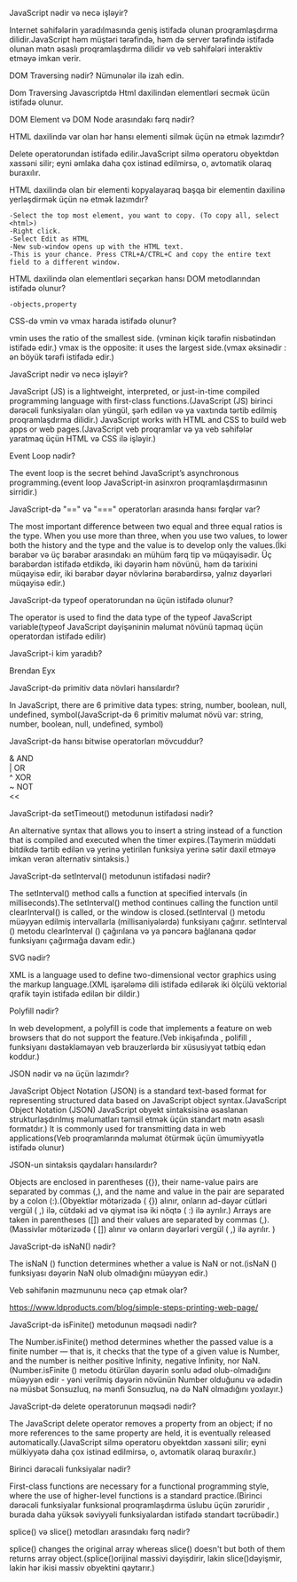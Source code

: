 <!-- ---Question 1: --> 

JavaScript nədir və necə işləyir?

Internet səhifələrin yaradılmasında geniş istifadə olunan proqramlaşdırma dilidir.JavaScript həm müştəri tərəfində, həm də server tərəfində istifadə olunan mətn əsaslı proqramlaşdırma dilidir və veb səhifələri interaktiv etməyə imkan verir.


<!-- ---Question 2: --> 

DOM Traversing nədir? Nümunələr ilə izah edin.

Dom Traversing Javascriptdə Html daxilindən elementləri secmək ücün istifadə olunur.


<!-- ---Question 3: --> 

DOM Element və DOM Node arasındakı fərq nədir?



<!-- ---Question 4: --> 

HTML daxilində var olan hər hansı elementi silmək üçün nə etmək lazımdır?

Delete operatorundan istifadə edilir.JavaScript silmə operatoru obyektdən xassəni silir; eyni əmlaka daha çox istinad edilmirsə, o, avtomatik olaraq buraxılır.


<!-- ---Question 5: --> 

HTML daxilində olan bir elementi kopyalayaraq başqa bir elementin daxilinə yerləşdirmək üçün nə etmək lazımdır?

    -Select the top most element, you want to copy. (To copy all, select <html>)
    -Right click.
    -Select Edit as HTML
    -New sub-window opens up with the HTML text.
    -This is your chance. Press CTRL+A/CTRL+C and copy the entire text field to a different window.


<!-- ---Question 6: --> 

HTML daxilində olan elementləri seçərkən hansı DOM metodlarından istifadə olunur?

    -objects,property


<!-- ---Question 7: --> 
 
CSS-də vmin və vmax harada istifadə olunur? 
 
vmin uses the ratio of the smallest side. (vminən kiçik tərəfin nisbətindən istifadə edir.) 
vmax is the opposite: it uses the largest side.(vmax əksinədir : ən böyük tərəfi istifadə edir.) 
 
 
<!-- ---Question 8: --> 
 
JavaScript nədir və necə işləyir? 
 
JavaScript (JS) is a lightweight, interpreted, or just-in-time compiled programming language with first-class functions.(JavaScript (JS) birinci dərəcəli funksiyaları olan yüngül, şərh edilən və ya vaxtında tərtib edilmiş proqramlaşdırma dilidir.) 
JavaScript works with HTML and CSS to build web apps or web pages.(JavaScript veb proqramlar və ya veb səhifələr yaratmaq üçün HTML və CSS ilə işləyir.) 
 
<!-- ---Question 9: --> 
 
Event Loop nədir? 
 
The event loop is the secret behind JavaScript’s asynchronous programming.(event loop JavaScript-in asinxron proqramlaşdırmasının sirridir.) 
 
 
<!-- ---Question 10: --> 
 
JavaScript-də "==" və "===" operatorları arasında hansı fərqlər var? 
 
The most important difference between two equal and three equal ratios is the type. When you use more than three, when you use two values, to lower both the history and the type and the value is to develop only the values.(İki bərabər və üç bərabər arasındakı ən mühüm fərq tip və müqayisədir. Üç bərabərdən istifadə etdikdə, iki dəyərin həm növünü, həm də tarixini müqayisə edir, iki bərabər dəyər növlərinə bərabərdirsə, yalnız dəyərləri müqayisə edir.) 
 
 
<!-- ---Question 11: --> 
 
JavaScript-də typeof operatorundan nə üçün istifadə olunur? 
 
The operator is used to find the data type of the typeof JavaScript variable(typeof JavaScript dəyişəninin məlumat növünü tapmaq üçün operatordan istifadə edilir) 
 
 
<!-- ---Question 12: --> 
 
JavaScript-i kim yaradıb? 
 
Brendan Eyx 
 
 
<!-- ---Question 13: --> 
 
JavaScript-də primitiv data növləri hansılardır? 
 
In JavaScript, there are 6 primitive data types: string, number, boolean, null, undefined, symbol(JavaScript-də 6 primitiv məlumat növü var: string, number, boolean, null, undefined, symbol) 
 
 
<!-- ---Question 14: --> 
 
JavaScript-də hansı bitwise operatorları mövcuddur? 
 
& AND  
| OR  
^ XOR  
~ NOT  
<< 
>>  
>>> 
 
 
<!-- ---Question 15: --> 
 
JavaScript-də setTimeout() metodunun istifadəsi nədir? 
 
An alternative syntax that allows you to insert a string instead of a function that is compiled and executed when the timer expires.(Taymerin müddəti bitdikdə tərtib edilən və yerinə yetirilən funksiya yerinə sətir daxil etməyə imkan verən alternativ sintaksis.) 
 
 
<!-- ---Question 16: --> 
 
JavaScript-də setInterval() metodunun istifadəsi nədir? 
 
The setInterval() method calls a function at specified intervals (in milliseconds).The setInterval() method continues calling the function until clearInterval() is called, or the window is closed.(setInterval () metodu müəyyən edilmiş intervallarla (millisaniyələrdə) funksiyanı çağırır. setInterval () metodu clearInterval () çağırılana və ya pəncərə bağlanana qədər funksiyanı çağırmağa davam edir.) 
 
 
<!-- ---Question 17: --> 
 
SVG nədir? 
 
XML is a language used to define two-dimensional vector graphics using the markup language.(XML işarələmə dili istifadə edilərək iki ölçülü vektorial qrafik təyin istifadə edilən bir dildir.) 
 
 
<!-- ---Question 18: --> 
 
Polyfill nədir? 
 
In web development, a polyfill is code that implements a feature on web browsers that do not support the feature.(Veb inkişafında , polifill , funksiyanı dəstəkləməyən veb brauzerlərdə bir xüsusiyyət tətbiq edən koddur.) 
 
 
<!-- ---Question 19: --> 
 
JSON nədir və nə üçün lazımdır? 
 
JavaScript Object Notation (JSON) is a standard text-based format for representing structured data based on JavaScript object syntax.(JavaScript Object Notation (JSON) JavaScript obyekt sintaksisinə əsaslanan strukturlaşdırılmış məlumatları təmsil etmək üçün standart mətn əsaslı formatdır.) 
It is commonly used for transmitting data in web applications(Veb proqramlarında məlumat ötürmək üçün ümumiyyətlə istifadə olunur) 
 
 
<!--

> Toğrul:
---Question 20: --> 
 
JSON-un sintaksis qaydaları hansılardır? 
 
Objects are enclosed in parentheses ({}), their name-value pairs are separated by commas (,), and the name and value in the pair are separated by a colon (:).(Obyektlər mötərizədə ( {}) alınır, onların ad-dəyər cütləri vergül ( ,) ilə, cütdəki ad və qiymət isə iki nöqtə ( :) ilə ayrılır.) 
Arrays are taken in parentheses ([]) and their values are separated by commas (,).(Massivlər mötərizədə ( []) alınır və onların dəyərləri vergül ( ,) ilə ayrılır. ) 
 
 
<!-- ---Question 21: --> 
 
JavaScript-də isNaN() nədir? 
 
The isNaN () function determines whether a value is NaN or not.(isNaN () funksiyası dəyərin NaN olub olmadığını müəyyən edir.) 
 
 
<!-- ---Question 22: --> 
 
Veb səhifənin məzmununu necə çap etmək olar? 
 
https://www.ldproducts.com/blog/simple-steps-printing-web-page/ 
 
 
<!-- ---Question 23: --> 
 
JavaScript-də isFinite() metodunun məqsədi nədir? 
 
The Number.isFinite() method determines whether the passed value is a finite number — that is, it checks that the type of a given value is Number, and the number is neither positive Infinity, negative Infinity, nor NaN.(Number.isFinite () metodu ötürülən dəyərin sonlu ədəd olub-olmadığını müəyyən edir - yəni verilmiş dəyərin növünün Number olduğunu və ədədin nə müsbət Sonsuzluq, nə mənfi Sonsuzluq, nə də NaN olmadığını yoxlayır.) 
 
 
<!-- ---Question 24: --> 
 
JavaScript-də delete operatorunun məqsədi nədir? 
 
The JavaScript delete operator removes a property from an object; if no more references to the same property are held, it is eventually released automatically.(JavaScript silmə operatoru obyektdən xassəni silir; eyni mülkiyyətə daha çox istinad edilmirsə, o, avtomatik olaraq buraxılır.) 
 
 
<!-- ---Question 25: --> 
 
Birinci dərəcəli funksiyalar nədir? 
 
First-class functions are necessary for a functional programming style, where the use of higher-level functions is a standard practice.(Birinci dərəcəli funksiyalar funksional proqramlaşdırma üslubu üçün zəruridir , burada daha yüksək səviyyəli funksiyalardan istifadə standart təcrübədir.)


<!-- ---Question 26: --> 
 
 
splice() və slice() metodları arasındakı fərq nədir? 
 
splice() changes the original array whereas slice() doesn't but both of them returns array object.(splice()orijinal massivi dəyişdirir, lakin slice()dəyişmir, lakin hər ikisi massiv obyektini qaytarır.)